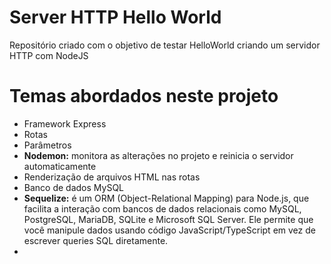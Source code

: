 # Server HTTP Hello World
Repositório criado com o objetivo de testar HelloWorld criando um servidor HTTP com NodeJS

# Temas abordados neste projeto
* Framework Express  
* Rotas  
* Parâmetros
* **Nodemon:** monitora as alterações no projeto e reinicia o servidor automaticamente
* Renderização de arquivos HTML nas rotas
* Banco de dados MySQL
* **Sequelize:** é um ORM (Object-Relational Mapping) para Node.js, que facilita a interação com bancos de dados relacionais como MySQL, PostgreSQL, MariaDB, SQLite e Microsoft SQL Server. Ele permite que você manipule dados usando código JavaScript/TypeScript em vez de escrever queries SQL diretamente.
* 
